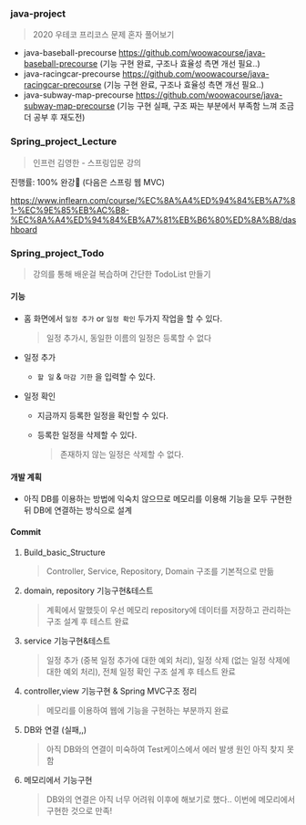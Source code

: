 ### java-project 

>  2020 우테코 프리코스 문제 혼자 풀어보기 

- java-baseball-precourse https://github.com/woowacourse/java-baseball-precourse (기능 구현 완료, 구조나 효율성 측면 개선 필요..)
- java-racingcar-precourse https://github.com/woowacourse/java-racingcar-precourse (기능 구현 완료, 구조나 효율성 측면 개선 필요..)
- java-subway-map-precourse https://github.com/woowacourse/java-subway-map-precourse (기능 구현 실패, 구조 짜는 부분에서 부족함 느껴 조금 더 공부 후 재도전)







### Spring_project_Lecture

> 인프런 김영한 - 스프링입문 강의

진행률: 100% 완강🥳 (다음은 스프링 웹 MVC)

https://www.inflearn.com/course/%EC%8A%A4%ED%94%84%EB%A7%81-%EC%9E%85%EB%AC%B8-%EC%8A%A4%ED%94%84%EB%A7%81%EB%B6%80%ED%8A%B8/dashboard







### Spring_project_Todo

> 강의를 통해 배운걸 복습하며 간단한 TodoList 만들기

#### 기능

- 홈 화면에서 `일정 추가` or `일정 확인` 두가지 작업을 할 수 있다.

  > 일정 추가시, 동일한 이름의 일정은 등록할 수 없다

- 일정 추가

  - `할 일` & `마감 기한` 을 입력할 수 있다.

- 일정 확인

  - 지금까지 등록한 일정을 확인할 수 있다.

  - 등록한 일정을 삭제할 수 있다.

    > 존재하지 않는 일정은 삭제할 수 없다.



#### 개발 계획

- 아직 DB를 이용하는 방법에 익숙치 않으므로 메모리를 이용해 기능을 모두 구현한 뒤 DB에 연결하는 방식으로 설계 



#### Commit

1. Build_basic_Structure

   > Controller, Service, Repository, Domain 구조를 기본적으로 만듦

2. domain, repository 기능구현&테스트

   > 계획에서 말했듯이 우선 메모리 repository에 데이터를 저장하고 관리하는 구조 설계 후 테스트 완료

3. service 기능구현&테스트

   > 일정 추가 (중복 일정 추가에 대한 예외 처리), 일정 삭제 (없는 일정 삭제에 대한 예외 처리), 전체 일정 확인 구조 설계 후 테스트 완료

4. controller,view 기능구현 & Spring MVC구조 정리

   > 메모리를 이용하여 웹에 기능을 구현하는 부분까지 완료

5. DB와 연결 (실패,,)

   > 아직 DB와의 연결이 미숙하여 Test케이스에서 에러 발생 원인 아직 찾지 못함

5. 메모리에서 기능구현

   > DB와의 연결은 아직 너무 어려워 이후에 해보기로 했다.. 이번에 메모리에서 구현한 것으로 만족!